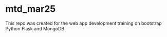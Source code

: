 # mtd_mar25
This repo was created for the web app development training on bootstrap Python Flask and MongoDB

